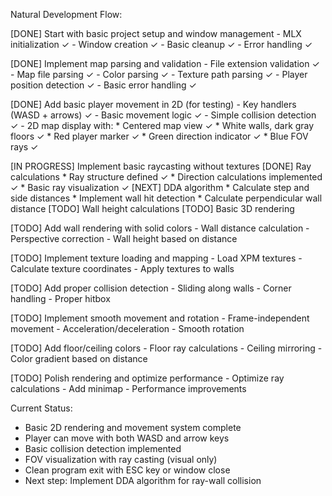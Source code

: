 Natural Development Flow:

[DONE] Start with basic project setup and window management
    - MLX initialization ✓
    - Window creation ✓
    - Basic cleanup ✓
    - Error handling ✓

[DONE] Implement map parsing and validation
    - File extension validation ✓
    - Map file parsing ✓
    - Color parsing ✓
    - Texture path parsing ✓
    - Player position detection ✓
    - Basic error handling ✓

[DONE] Add basic player movement in 2D (for testing)
    - Key handlers (WASD + arrows) ✓
    - Basic movement logic ✓
    - Simple collision detection ✓
    - 2D map display with:
        * Centered map view ✓
        * White walls, dark gray floors ✓
        * Red player marker ✓
        * Green direction indicator ✓
        * Blue FOV rays ✓

[IN PROGRESS] Implement basic raycasting without textures
    [DONE] Ray calculations
        * Ray structure defined ✓
        * Direction calculations implemented ✓
        * Basic ray visualization ✓
    [NEXT] DDA algorithm
        * Calculate step and side distances
        * Implement wall hit detection
        * Calculate perpendicular wall distance
    [TODO] Wall height calculations
    [TODO] Basic 3D rendering

[TODO] Add wall rendering with solid colors
    - Wall distance calculation
    - Perspective correction
    - Wall height based on distance

[TODO] Implement texture loading and mapping
    - Load XPM textures
    - Calculate texture coordinates
    - Apply textures to walls

[TODO] Add proper collision detection
    - Sliding along walls
    - Corner handling
    - Proper hitbox

[TODO] Implement smooth movement and rotation
    - Frame-independent movement
    - Acceleration/deceleration
    - Smooth rotation

[TODO] Add floor/ceiling colors
    - Floor ray calculations
    - Ceiling mirroring
    - Color gradient based on distance

[TODO] Polish rendering and optimize performance
    - Optimize ray calculations
    - Add minimap
    - Performance improvements

Current Status:
- Basic 2D rendering and movement system complete
- Player can move with both WASD and arrow keys
- Basic collision detection implemented
- FOV visualization with ray casting (visual only)
- Clean program exit with ESC key or window close
- Next step: Implement DDA algorithm for ray-wall collision
